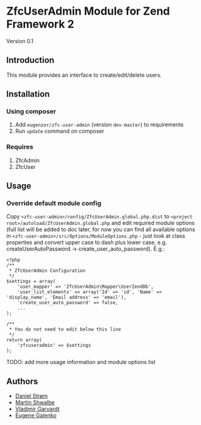 # ZfcUserAdmin Module for Zend Framework 2

Version 0.1

## Introduction

This module provides an interface to create/edit/delete users.

## Installation

### Using composer

1. Add `eugenzor/zfc-user-admin` (version `dev-master`) to requirements
2. Run `update` command on composer

### Requires

1. ZfcAdmin
2. ZfcUser

## Usage

### Override default module config

Copy `<zfc-user-admin>/config/ZfcUserAdmin.global.php.dist` to `<project root>/autoload/ZfcUserAdmin.global.php` and
edit required module options (full list will be added to doc later, for now you can find all available options in
`<zfc-user-admin>/src/Options/ModuleOptions.php` - just look at class properties and convert upper case to
dash plus lower case, e.g. createUserAutoPassword -> create_user_auto_password). E.g.:

```
<?php
/**
 * ZfcUserAdmin Configuration
 */
$settings = array(
    'user_mapper' => 'ZfcUserAdmin\Mapper\UserZendDb',
    'user_list_elements' => array('Id' => 'id', 'Name' => 'display_name', 'Email address' => 'email'),
    'create_user_auto_password' => false,
    ...
);

/**
 * You do not need to edit below this line
 */
return array(
    'zfcuseradmin' => $settings
);

```

TODO: add more usage information and module options list

## Authors

* [Daniel Strøm](https://github.com/Danielss89)
* [Martin Shwalbe](https://github.com/Hounddog)
* [Vladimir Garvardt](https://github.com/vgarvardt)
* [Eugene Galenko](https://github.com/eugenzor)